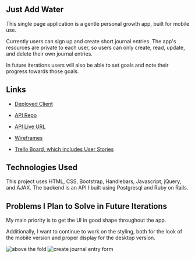 ## Just Add Water

This single page application is a gentle personal growth app, built for mobile use.

Currently users can sign up and create short journal entries. The app's resources are private to each user, so users can only create, read, update, and delete their own journal entries.

In future iterations users will also be able to set goals and note their progress towards those goals.


## Links

* [Deployed Client](https://rivermagnetic.github.io/client-just-add-water/)

* [API Repo](https://github.com/RiverMagnetic/api-rails-just-add-water)

* [API Live URL](https://api-rails-just-add-water.herokuapp.com/)

* [Wireframes](https://github.com/RiverMagnetic/client-just-add-water/blob/master/just-add-water-original-wireframes.jpg)

* [Trello Board, which includes User Stories](https://trello.com/b/SyRpniLn)


## Technologies Used

This project uses HTML, CSS, Bootstrap, Handlebars, Javascript, jQuery, and AJAX. The backend is an API I built using Postgresql and Ruby on Rails.


## Problems I Plan to Solve in Future Iterations

My main priority is to get the UI in good shape throughout the app. 

Additionally, I want to continue to work on the styling, both for the look of the mobile version and proper display for the desktop version.


![above the fold](https://i.imgur.com/OLgpSWX.png) ![create journal entry form](https://i.imgur.com/j9GCRIK.png)